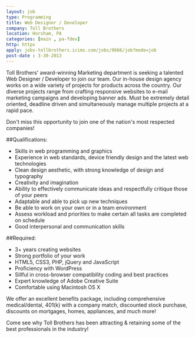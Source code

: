```yaml
---
layout: job
type: Programming
title: Web Designer / Developer
company: Toll Brothers
location: Horsham, PA
categories: [main , pa-fdev]
http: https
apply: jobs-tollbrothers.icims.com/jobs/9666/job?mode=job
post-date : 3-30-2013
---
```


Toll Brothers' award-winning Marketing department is seeking a talented Web Designer / Developer to join our team. Our in-house design agency works on a wide variety of projects for products across the country. Our diverse projects range from crafting responsive websites to e-mail marketing campaigns and developing banner ads. Must be extremely detail oriented, deadline driven and simultaneously manage multiple projects at a rapid pace.

Don't miss this opportunity to join one of the nation's most respected companies!

##Qualifications:                                                          

* Skills in web programming and graphics
* Experience in web standards, device friendly design and the latest web technologies
* Clean design aesthetic, with strong knowledge of design and typography
* Creativity and imagination
* Ability to effectively communicate ideas and respectfully critique those of your peers 
* Adaptable and able to pick up new techniques
* Be able to work on your own or in a team environment
* Assess workload and priorities to make certain all tasks are completed on schedule
* Good interpersonal and communication skills

##Required:

* 3+ years creating websites
* Strong portfolio of your work
* HTML5, CSS3, PHP, jQuery and JavaScript
* Proficiency with WordPress
* Sillful in cross-browser compatibility coding and best practices
* Expert knowledge of Adobe Creative Suite
* Comfortable using Macintosh OS X

We offer an excellent benefits package, including comprehensive medical/dental, 401(k) with a company match, discounted stock purchase, discounts on mortgages, homes, appliances, and much more!

Come see why Toll Brothers has been attracting & retaining some of the best professionals in the industry!
